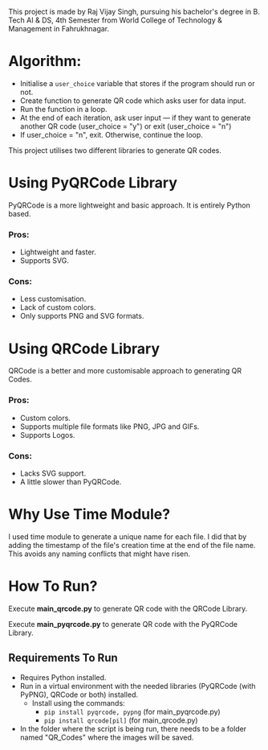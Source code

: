 This project is made by Raj Vijay Singh, pursuing his bachelor's degree in B. Tech AI & DS, 4th Semester from World College of Technology & Management in Fahrukhnagar.

# Algorithm:
- Initialise a `user_choice` variable that stores if the program should run or not.
- Create function to generate QR code which asks user for data input.
- Run the function in a loop.
- At the end of each iteration, ask user input — if they want to generate another QR code (user_choice = "y") or exit (user_choice = "n")
- If user_choice = "n", exit. Otherwise, continue the loop.

This project utilises two different libraries to generate QR codes.
# Using PyQRCode Library
PyQRCode is a more lightweight and basic approach. It is entirely Python based. 

### Pros:
- Lightweight and faster.
- Supports SVG.

### Cons:
- Less customisation.
- Lack of custom colors.
- Only supports PNG and SVG formats.

# Using QRCode Library
QRCode is a better and more customisable approach to generating QR Codes.

### Pros:
- Custom colors.
- Supports multiple file formats like PNG, JPG and GIFs.
- Supports Logos.

### Cons:
- Lacks SVG support.
- A little slower than PyQRCode.

# Why Use Time Module?
I used time module to generate a unique name for each file. I did that by adding the timestamp of the file's creation time at the end of the file name.
This avoids any naming conflicts that might have risen. 

# How To Run?
Execute **main_qrcode.py** to generate QR code with the QRCode Library.

Execute **main_pyqrcode.py** to generate QR code with the PyQRCode Library.

## Requirements To Run
- Requires Python installed.
- Run in a virtual environment with the needed libraries (PyQRCode (with PyPNG), QRCode or both) installed.
  - Install using the commands:
    - `pip install pyqrcode, pypng` (for main_pyqrcode.py)
    - `pip install qrcode[pil]` (for main_qrcode.py)
- In the folder where the script is being run, there needs to be a folder named "QR_Codes" where the images will be saved.
